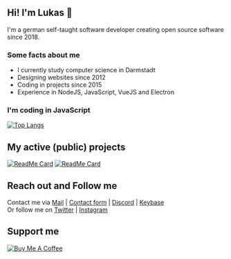## Hi! I'm Lukas 👋
I'm a german self-taught software developer creating open source software since 2018.

### Some facts about me
- I currently study computer science in Darmstadt
- Designing websites since 2012
- Coding in projects since 2015
- Experience in NodeJS, JavaScript, VueJS and Electron

### I'm coding in JavaScript
[![Top Langs](https://github-readme-stats.vercel.app/api/top-langs/?username=astrogd&layout=compact)](https://github.com/anuraghazra/github-readme-stats)

## My active (public) projects
[![ReadMe Card](https://github-readme-stats.vercel.app/api/pin/?username=astrogd&repo=haveibeenpwnedchecker)](https://github.com/astrogd/haveibeenpwnedchecker)
[![ReadMe Card](https://github-readme-stats.vercel.app/api/pin/?username=astrogd&repo=ticketsystem)](https://github.com/astrogd/ticketsystem)

## Reach out and Follow me
Contact me via [Mail](mailto:hello@astrogd.eu) | [Contact form](https://www.astrogd.eu/en/kontakt) | [Discord](https://www.discord.gg/0nWbSKRpS4GtPUpa) | [Keybase](https://www.keybase.io/astrogd)
<br>Or follow me on [Twitter](https://www.twitter.com/astrogd) | [Instagram](https://www.instagram.com/astrogd.eu)

## Support me
<a href="https://www.buymeacoffee.com/astrogd" target="_blank"><img src="https://cdn.buymeacoffee.com/buttons/lato-green.png" alt="Buy Me A Coffee"></a>
